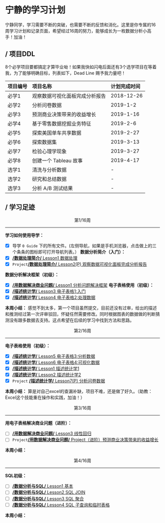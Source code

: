 # 宁静的学习计划

宁静同学，学习需要不断的突破，也需要不断的反馈和消化。这里是你专属的16周学习计划和记录页面，希望经过16周的努力，能够成长为一枚数据分析小高手！加油！

## / 项目DDL

8个必学项目要都搞定才算毕业呦！如果我快如闪电后面还有3个选学项目在等着我，为了能够明确目标，列表如下，Dead Line 赐予我力量吧！

| 项目编号 | 项目名称 | 计划完成时间 |
| :-- | :-- | :-- |
| 必学1 | 观察数据可视化面板完成分析报告 | 2018-12-26 |
| 必学2 | 分析问卷数据 | 2019-1-2 |
| 必学3 | 预测商业决策带来的收益增长 | 2019-1-16 |
| 必学4 | 基于零售数据挖掘业务特征 | 2019-2-6 |
| 必学5 | 探索美国单车共享数据 | 2019-2-27 |
| 必学6 | 探索数据集 | 2019-3-13 |
| 必学7 | 检验心理学现象 | 2019-3-27 |
| 必学8 | 创建一个 Tableau 故事 | 2019-4-17 |
| 选学1 | 清洗与分析数据 | - |
| 选学2 | 研究和总结数据 | - |
| 选学3 | 分析 A/B 测试结果 | - |

## / 学习足迹
<center>第1/16周</center>

---

**学习如何使用导学：**
- [x] 导学 `0 Guide` 下的所有文件。(左侧导航，如果是手机浏览器，点击做上的三个条条的图标即可打开导航列表。）
**数据分析简介（入门）：**
- [x] [**/数据处理简介/** Lesson1 数据处理](https://classroom.udacity.com/nanodegrees/nd002-cn-svip/parts/f5651cf0-56ac-4fdf-b588-45976f6cc1cd/modules/22b3ae26-a35c-46f2-94dd-a3a846d179a4/lessons/07b383df-b9dd-4e67-9baa-cbe1a4107bbf/concepts/1b6629c1-764a-4f70-9a9a-842d2f78007f)
- [x] `Project`[**/数据处理简介/** Lesson2(P) 观察数据可视化面板完成分析报告](https://classroom.udacity.com/nanodegrees/nd002-cn-svip/parts/f5651cf0-56ac-4fdf-b588-45976f6cc1cd/modules/22b3ae26-a35c-46f2-94dd-a3a846d179a4/lessons/336e9d9f-3252-4af8-9d47-bd0410a56ad5/concepts/0d8e8912-baeb-490c-b944-cbb91808a6f5)

**数据分析解决框架（初级）：**
- [x] [**/用数据解决商业问题/** Lesson1 分析问题解决框架](https://classroom.udacity.com/nanodegrees/nd002-cn-svip/parts/040afa6c-3c5d-4b44-bdd0-b420a0455145/modules/8f120816-9158-4429-8c7d-032a66dc6b22/lessons/dd7bf461-dfec-484c-b932-d09744913c98/concepts/e6fc0947-3119-4a9d-b78a-92be1ea6d8d6)
**电子表格使用（初级）：**
- [x] [**/描述统计学/** Lesson3 电子表格1:入门](https://classroom.udacity.com/nanodegrees/nd002-cn-svip/parts/b8f428e4-d277-4bed-9563-172024102a6b/modules/990fa1c9-01d0-4a4c-8f52-21b371291643/lessons/9c74932f-b8bd-49c8-9f69-159fca857beb/concepts/d79b03f4-b4c1-4543-b8b8-3001a208180d)
- [x] [**/描述统计学/** Lesson4 电子表格2:处理数据](https://classroom.udacity.com/nanodegrees/nd002-cn-svip/parts/b8f428e4-d277-4bed-9563-172024102a6b/modules/990fa1c9-01d0-4a4c-8f52-21b371291643/lessons/b829e504-fe21-4900-a223-9356d479e545/concepts/b4dc100a-1373-43c6-9c24-8255ed51bfb1)

**本周小结：**
感觉不到太多，第一个项目虽然提交，目前还没有过审，给出的描述和推测经过第一次评审驳回，怀疑任然需要修改。同时根据图表的数据做的判断猜测没有跟多数据去支持。这点希望在后续的学习中找到方法和思路。

<center>第2/16周</center>

---

**电子表格使用（初级）：**
- [x] [**/描述统计学/** Lesson5 电子表格3:分析数据](https://classroom.udacity.com/nanodegrees/nd002-cn-svip/parts/b8f428e4-d277-4bed-9563-172024102a6b/modules/990fa1c9-01d0-4a4c-8f52-21b371291643/lessons/92407fe0-857f-40de-a1c5-b232336d9e75/concepts/3b64b282-5fdd-47d5-a17b-db06c1d0770b)
- [x] [**/描述统计学/** Lesson6 电子表格4:可视化数据](https://classroom.udacity.com/nanodegrees/nd002-cn-svip/parts/b8f428e4-d277-4bed-9563-172024102a6b/modules/990fa1c9-01d0-4a4c-8f52-21b371291643/lessons/a5450c84-d583-4c69-9f33-b11aeacc53ee/concepts/37b36c47-8c1c-41bc-8ad1-1d68cda589a7)
- [x] [**/描述统计学/** Lesson1 描述统计学1](https://classroom.udacity.com/nanodegrees/nd002-cn-svip/parts/b8f428e4-d277-4bed-9563-172024102a6b/modules/990fa1c9-01d0-4a4c-8f52-21b371291643/lessons/7c28a383-f50b-4a62-bbc1-fa6b2b52504a/concepts/1f7371b9-d2e1-4cd6-a6ff-92c44e164ac7)
- [x] [**/描述统计学/** Lesson2 描述统计学2](https://classroom.udacity.com/nanodegrees/nd002-cn-svip/parts/b8f428e4-d277-4bed-9563-172024102a6b/modules/990fa1c9-01d0-4a4c-8f52-21b371291643/lessons/ff38bd12-68b6-4ae9-971e-bbefe991a201/concepts/3165d424-4154-41bc-b6d3-838da6aee551)
- [x] `Project` [**/描述统计学/** Lesson7(P) 分析问卷数据](https://classroom.udacity.com/nanodegrees/nd002-cn-svip/parts/b8f428e4-d277-4bed-9563-172024102a6b/modules/990fa1c9-01d0-4a4c-8f52-21b371291643/lessons/821b82f9-e7cb-48ad-85a7-775e272bad4d/concepts/764907fe-137d-4738-b691-b55474837624)

**本周小结：**
算是对自己excel的查漏补缺，项目不难，还是做了好久。（助教：Excel这个技能重在操作和实践，加油！）

<center>第3/16周</center>

---

**用电子表格解决商业问题（进阶）：**
- [ ] [**/用数据解决商业问题/** Lesson3 线性回归](https://classroom.udacity.com/nanodegrees/nd002-cn-svip/parts/040afa6c-3c5d-4b44-bdd0-b420a0455145/modules/51c76090-9346-4506-8f01-bfae811dcc94/lessons/316c6f13-a660-456e-86a6-bbae79f8c577/concepts/dc105e00-66a9-4cc3-af26-d5ff2fcfd813)
- [ ] `Project`[**/用数据解决商业问题/** Project（进阶）预测商业决策带来的收益增长](https://classroom.udacity.com/nanodegrees/nd002-cn-svip/parts/040afa6c-3c5d-4b44-bdd0-b420a0455145/modules/645d58b0-0428-4f37-84b7-d23ab925e533/lessons/69611016-0e23-4c4d-a68b-c64329f24240/concepts/96c8d7b1-9725-4870-8498-243a89fdcbd3)

**本周小结：**

<center>第4/16周</center>

---
**SQL初级：**
- [ ] [**/数据分析与SQL/** Lesson1 基本](https://classroom.udacity.com/nanodegrees/nd002-cn-svip/parts/013c1cc3-2dfa-4abb-8213-93aba5118ebe/modules/633ca2b0-b1b2-4821-89f8-60584b2a4a54/lessons/614cf95a-13bf-406c-b092-e757178e633b/concepts/9f672e93-fdcd-4332-a6ef-41edcf8416f1)
- [ ] [**/数据分析与SQL/** Lesson2 SQL JOIN](https://classroom.udacity.com/nanodegrees/nd002-cn-svip/parts/013c1cc3-2dfa-4abb-8213-93aba5118ebe/modules/633ca2b0-b1b2-4821-89f8-60584b2a4a54/lessons/8f23fc69-7c88-4a94-97a4-d5f6ef51cf7b/concepts/192237ba-14c1-460c-ac69-ab455741cdc2)
- [ ] [**/数据分析与SQL/** Lesson3 SQL 聚合](https://classroom.udacity.com/nanodegrees/nd002-cn-svip/parts/013c1cc3-2dfa-4abb-8213-93aba5118ebe/modules/633ca2b0-b1b2-4821-89f8-60584b2a4a54/lessons/76a484da-1f2e-4886-ba2c-684bb30e267d/concepts/283d9eba-2541-47ab-8111-6dd57ff3f066)
- [ ] [**/数据分析与SQL/** Lesson4 SQL 子查询和临时表格](https://classroom.udacity.com/nanodegrees/nd002-cn-svip/parts/013c1cc3-2dfa-4abb-8213-93aba5118ebe/modules/633ca2b0-b1b2-4821-89f8-60584b2a4a54/lessons/b50a9cfd-566a-4b42-bf4f-70081b557c0b/concepts/b53dc474-19a9-4969-8fdf-5d1f164b18ff)

**本周小结：**